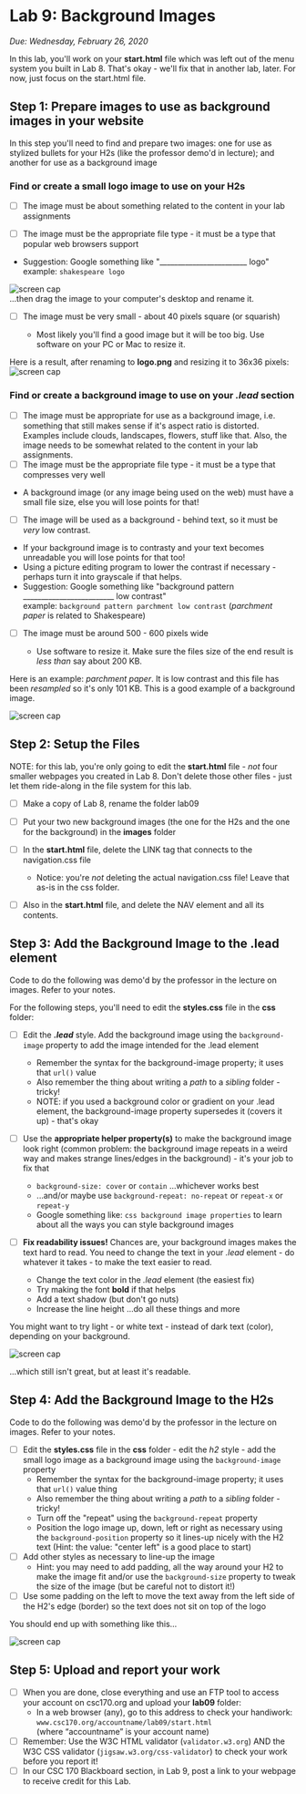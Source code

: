 # Lab 9: Background Images
*Due: Wednesday, February 26, 2020*

In this lab, you'll work on your **start.html** file which was left out of the menu system you built in Lab 8.  That's okay - we'll fix that in another lab, later.  For now, just focus on the start.html file.

## Step 1: Prepare images to use as background images in your website

In this step you'll need to find and prepare two images: one for use as stylized bullets for your H2s (like the professor demo'd in lecture); and another for use as a background image

### Find or create a small logo image to use on your H2s

- [ ] The image must be about something related to the content in your lab assignments

- [ ] The image must be the appropriate file type - it must be a type that popular web browsers support

- Suggestion: Google something like "________________________ logo"<br>example:  `shakespeare logo`

![screen cap](media/figure1.png)<br>...then drag the image to your computer's desktop and rename it.

- [ ] The image must be very small - about 40 pixels square (or squarish)

  - Most likely you'll find a good image but it will be too big.  Use software on your PC or Mac to resize it.

Here is a result, after renaming to **logo.png** and resizing it to 36x36 pixels: ![screen cap](media/figure2.png)

### Find or create a background image to use on your *.lead* section

- [ ] The image must be appropriate for use as a background image, i.e. something that still makes sense if it's aspect ratio is distorted.  Examples include clouds, landscapes, flowers, stuff like that.  Also, the image needs to be somewhat related to the content in your lab assignments.
- [ ] The image must be the appropriate file type - it must be a type that compresses very well
- A background image (or any image being used on the web) must have a small file size, else you will lose points for that!
- [ ] The image will be used as a background - behind text, so it must be *very* low contrast.  
- If your background image is to contrasty and your text becomes unreadable you will lose points for that too!
- Using a picture editing program to lower the contrast if necessary - perhaps turn it into grayscale if that helps.
- Suggestion: Google something like "background pattern _________________________ low contrast"<br>example:  `background pattern parchment low contrast` (*parchment paper* is related to Shakespeare)


- [ ] The image must be around 500 - 600 pixels wide

  - Use software to resize it.  Make sure the files size of the end result is *less than* say about 200 KB.


Here is an example: *parchment paper*.  It is low contrast and this file has been *resampled* so it's only 101 KB.  This is a good example of a background image.

  ![screen cap](media/figure3.jpg)



## Step 2: Setup the Files

NOTE: for this lab, you're only going to edit the **start.html** file - *not* four smaller webpages you created in Lab 8.  Don't delete those other files - just let them ride-along in the file system for this lab.


- [ ] Make a copy of Lab 8, rename the folder lab09
- [ ] Put your two new background images (the one for the H2s and the one for the background) in the **images** folder
- [ ] In the  **start.html** file, delete the LINK tag that connects to the navigation.css file

  - Notice: you're *not* deleting the actual navigation.css file!  Leave that as-is in the css folder.
- [ ] Also in the **start.html** file, and delete the NAV element and all its contents.

## Step 3: Add the Background Image to the .lead element

Code to do the following was demo'd by the professor in the lecture on images.  Refer to your notes. 

For the following steps, you'll need to edit the **styles.css** file in the **css** folder:


- [ ] Edit the ***.lead*** style.  Add the background image using the `background-image` property to add the image intended for the .lead element
  - Remember the syntax for the background-image property; it uses that `url()` value 
  - Also remember the thing about writing a *path* to a *sibling* folder - tricky!
  - NOTE: if you used a background color or gradient on your .lead element, the background-image property supersedes it (covers it up) - that's okay
- [ ] Use the **appropriate helper property(s)** to make the background image look right (common problem: the background image repeats in a weird way and makes strange lines/edges in the background) - it's your job to fix that

  - `background-size: cover` or `contain` ...whichever works best
  - ...and/or maybe use `background-repeat: no-repeat` or `repeat-x` or `repeat-y`
  - Google something like: `css background image properties` to learn about all the ways you can style background images
- [ ] **Fix readability issues!**  Chances are, your background images makes the text hard to read.  You need to change the text in your *.lead* element - do whatever it takes - to make the text easier to read.  
  - Change the text color in the *.lead* element (the easiest fix)
  - Try making the font **bold** if that helps
  - Add a text shadow (but don't go nuts)
  - Increase the line height
  ...do all these things and more

You might want to try light - or white text - instead of dark text (color), depending on your background.

![screen cap](media/figure4.png)

...which still isn't great, but at least it's readable.

## Step 4: Add the Background Image to the H2s

Code to do the following was demo'd by the professor in the lecture on images.  Refer to your notes.

- [ ] Edit the **styles.css** file in the **css** folder - edit the *h2* style - add the small logo image as a background image using the `background-image` property
  - Remember the syntax for the background-image property; it uses that `url()` value thing
  - Also remember the thing about writing a *path* to a *sibling* folder - tricky!
  - Turn off the "repeat" using the `background-repeat` property  
  - Position the logo image up, down, left or right as necessary using the  `background-position` property so it lines-up nicely with the H2 text (Hint: the value: "center left" is a good place to start)
- [ ] Add other styles as necessary to line-up the image
  - Hint: you may need to add padding, all the way around your H2 to make the image fit and/or use the  `background-size` property to tweak the size of the image (but be careful not to distort it!)
- [ ] Use some padding on the left to move the text away from the left side of the H2's edge (border) so the text does not sit on top of the logo

You should end up with something like this...

![screen cap](media/figure5.png)

## Step 5: Upload and report your work

- [ ] When you are done, close everything and use an FTP tool to access your account on csc170.org and upload your **lab09** folder:
  - In a web browser (any), go to this address to check your handiwork:<br>`www.csc170.org/accountname/lab09/start.html`<br>(where “accountname” is your account name)
- [ ] Remember: Use the W3C HTML validator (`validator.w3.org`) AND the W3C CSS validator (`jigsaw.w3.org/css-validator`) to check your work before you report it!
- [ ] In our CSC 170 Blackboard section, in Lab 9, post a link to your webpage to receive credit for this Lab.